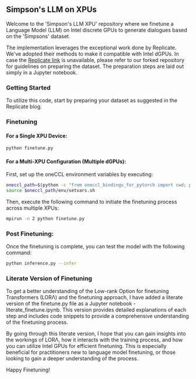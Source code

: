 ## Simpson's LLM on XPUs

Welcome to the 'Simpson's LLM XPU' repository where we finetune a Language Model (LLM) on Intel discrete GPUs to generate dialogues based on the 'Simpsons' dataset.

The implementation leverages the exceptional work done by Replicate. We've adopted their methods to make it compatible with Intel dGPUs. In case the [Replicate link](https://replicate.com/blog/fine-tune-llama-to-speak-like-homer-simpson) is unavailable, please refer to our forked repository for guidelines on preparing the dataset. The preparation steps are laid out simply in a Jupyter notebook.

### Getting Started

To utilize this code, start by preparing your dataset as suggested in the Replicate blog.

### Finetuning

#### For a Single XPU Device:

```bash
python finetune.py
````

#### For a Multi-XPU Configuration (Multiple dGPUs):

First, set up the oneCCL environment variables by executing:

```bash
oneccl_path=$(python -c "from oneccl_bindings_for_pytorch import cwd; print(cwd)")
source $oneccl_path/env/setvars.sh
```

Then, execute the following command to initiate the finetuning process across multiple XPUs:

```bash
mpirun -n 2 python finetune.py
```

### Post Finetuning:

Once the finetuning is complete, you can test the model with the following command:

```bash
python inference.py --infer
```

### Literate Version of Finetuning

To get a better understanding of the Low-rank Option for finetuning Transformers (LORΛ) and the finetuning approach, I have added  a literate version of the finetune.py file as a Jupyter notebook - literate_finetune.ipynb. This version provides detailed explanations of each step and includes code snippets to provide a comprehensive understanding of the finetuning process.

By going through this literate version, I hope that you can gain insights into the workings of LORΛ, how it interacts with the training process, and how you can utilize Intel GPUs for efficient finetuning. This is especially beneficial for practitioners new to language model finetuning, or those looking to gain a deeper understanding of the process.

Happy Finetuning!
